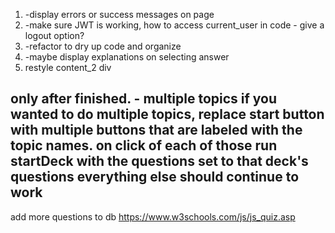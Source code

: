 
1) -display errors or success messages on page 
2) -make sure JWT is working, how to access current_user in code - give a logout option? 
3) -refactor to dry up code and organize 
4) -maybe display explanations on selecting answer 
5) restyle content_2 div

only after finished. - multiple topics 
if you wanted to do multiple topics, replace start button with multiple buttons that are labeled with the topic names. 
on click of each of those run startDeck with the questions set to that deck's questions
everything else should continue to work 
- 


add more questions to db
https://www.w3schools.com/js/js_quiz.asp